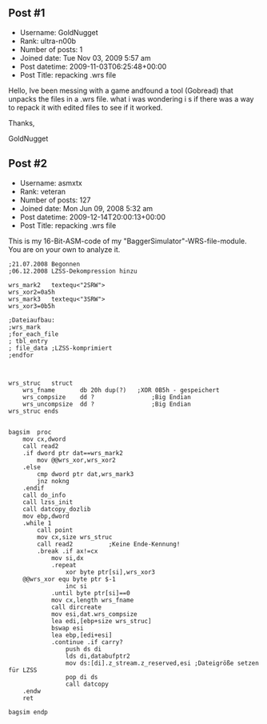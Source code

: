 ## Post #1
- Username: GoldNugget
- Rank: ultra-n00b
- Number of posts: 1
- Joined date: Tue Nov 03, 2009 5:57 am
- Post datetime: 2009-11-03T06:25:48+00:00
- Post Title: repacking .wrs file

Hello, Ive been messing with a game andfound a tool (Gobread) that unpacks the files in a .wrs file. what i was wondering i s if there was a way to repack it with edited files to see if it worked.

Thanks,

GoldNugget
## Post #2
- Username: asmxtx
- Rank: veteran
- Number of posts: 127
- Joined date: Mon Jun 09, 2008 5:32 am
- Post datetime: 2009-12-14T20:00:13+00:00
- Post Title: repacking .wrs file

This is my 16-Bit-ASM-code of my "BaggerSimulator"-WRS-file-module.
You are on your own to analyze it.

```
;21.07.2008	Begonnen
;06.12.2008	LZSS-Dekompression hinzu

wrs_mark2	textequ<"2SRW">
wrs_xor2=0a5h
wrs_mark3	textequ<"3SRW">
wrs_xor3=0b5h

;Dateiaufbau:
;wrs_mark
;for_each_file
; tbl_entry
; file_data	;LZSS-komprimiert
;endfor



wrs_struc	struct
	wrs_fname		db 20h dup(?)	;XOR 0B5h - gespeichert
	wrs_compsize	dd ?				;Big Endian
	wrs_uncompsize	dd ?				;Big Endian
wrs_struc ends


bagsim	proc
	mov cx,dword
	call read2
	.if dword ptr dat==wrs_mark2
		mov @@wrs_xor,wrs_xor2
	.else
		cmp dword ptr dat,wrs_mark3
		jnz nokng
	.endif
	call do_info
	call lzss_init
	call datcopy_dozlib
	mov ebp,dword
	.while 1
		call point
		mov cx,size wrs_struc
		call read2			;Keine Ende-Kennung!
		.break .if ax!=cx
			mov si,dx
			.repeat
				xor byte ptr[si],wrs_xor3
	@@wrs_xor equ byte ptr $-1
				inc si
			.until byte ptr[si]==0
			mov cx,length wrs_fname
			call dircreate
			mov esi,dat.wrs_compsize
			lea edi,[ebp+size wrs_struc]
			bswap esi
			lea ebp,[edi+esi]
			.continue .if carry?
				push ds di
				lds di,databufptr2
				mov ds:[di].z_stream.z_reserved,esi	;Dateigröße setzen für LZSS
				pop di ds
				call datcopy
	.endw
	ret

bagsim endp

```
